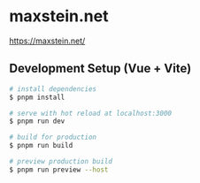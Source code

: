 # maxstein.net
https://maxstein.net/

## Development Setup (Vue + Vite)

```bash
# install dependencies
$ pnpm install

# serve with hot reload at localhost:3000
$ pnpm run dev

# build for production
$ pnpm run build

# preview production build
$ pnpm run preview --host

```
